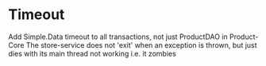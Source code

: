 # Timeout #
Add Simple.Data timeout to all transactions, not just ProductDAO in Product-Core
The store-service does not 'exit' when an exception is thrown, but just dies with its main thread not working i.e. it zombies

